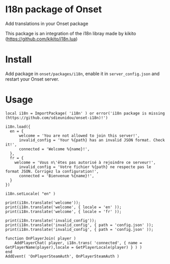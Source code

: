 # I18n package of Onset

Add translations in your Onset package

This package is an integration of the i18n libray made by kikito (https://github.com/kikito/i18n.lua)

# Install

Add package in `onset/packages/i18n`, enable it in `server_config.json` and restart your Onset server.

# Usage

```
local i18n = ImportPackage( 'i18n' ) or error('i18n package is missing (https://github.com/sdieunidou/onset-i18n)!')

i18n.load({
  en = {
	  welcome = 'You are not allowed to join this server!',
	  invalid_config = 'Your %{path} has an invalid JSON format. Check it!',
	  connected = 'Welcome %{name}!',
  },
  fr = {
    welcome = 'Vous n\'êtes pas autorisé à rejoindre ce serveur!',
	  invalid_config = 'Votre fichier %{path} ne respecte pas le format JSON. Corrigez la configuration!',
	  connected = 'Bienvenue %{name}!',
  }
})

i18n.setLocale( "en" )

print(i18n.translate('welcome'));
print(i18n.translate('welcome', { locale = 'en' ));
print(i18n.translate('welcome', { locale = 'fr' ));

print(i18n.translate('invalid_config'));
print(i18n.translate('invalid_config', { path = 'config.json' ));
print(i18n.translate('invalid_config', { path = 'config.json' ));

function OnPlayerJoin( player )
    AddPlayerChat( player, i18n.trans( 'connected', { name = GetPlayerName(player),locale = GetPlayerLocale(player) } ) )
end
AddEvent( 'OnPlayerSteamAuth', OnPlayerSteamAuth )
```
